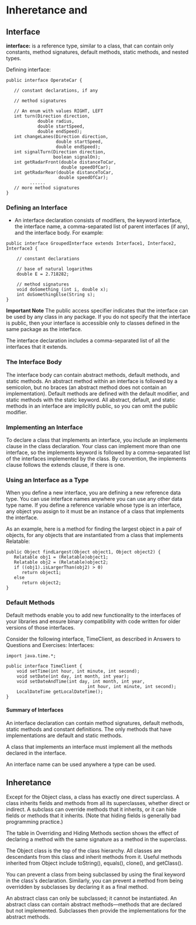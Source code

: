 # Inheretance and 

## Interface

**interface:** is a reference type, similar to a class, that can contain only constants, method signatures, default methods, static methods, and nested types.

Defining interface:
```
public interface OperateCar {

   // constant declarations, if any

   // method signatures
   
   // An enum with values RIGHT, LEFT
   int turn(Direction direction,
            double radius,
            double startSpeed,
            double endSpeed);
   int changeLanes(Direction direction,
                   double startSpeed,
                   double endSpeed);
   int signalTurn(Direction direction,
                  boolean signalOn);
   int getRadarFront(double distanceToCar,
                     double speedOfCar);
   int getRadarRear(double distanceToCar,
                    double speedOfCar);
         ......
   // more method signatures
}
```

### Defining an Interface

- An interface declaration consists of modifiers, the keyword interface, the interface name, a comma-separated list of parent interfaces (if any), and the interface body. For example:

```
public interface GroupedInterface extends Interface1, Interface2, Interface3 {

    // constant declarations
    
    // base of natural logarithms
    double E = 2.718282;
 
    // method signatures
    void doSomething (int i, double x);
    int doSomethingElse(String s);
}
```
**Important Note**
The public access specifier indicates that the interface can be used by any class in any package. If you do not specify that the interface is public, then your interface is accessible only to classes defined in the same package as the interface.

The interface declaration includes a comma-separated list of all the interfaces that it extends.

### The Interface Body

The interface body can contain abstract methods, default methods, and static methods. An abstract method within an interface is followed by a semicolon, but no braces (an abstract method does not contain an implementation). Default methods are defined with the default modifier, and static methods with the static keyword. All abstract, default, and static methods in an interface are implicitly public, so you can omit the public modifier.

### Implementing an Interface

To declare a class that implements an interface, you include an implements clause in the class declaration. Your class can implement more than one interface, so the implements keyword is followed by a comma-separated list of the interfaces implemented by the class. By convention, the implements clause follows the extends clause, if there is one.

### Using an Interface as a Type

When you define a new interface, you are defining a new reference data type. You can use interface names anywhere you can use any other data type name. If you define a reference variable whose type is an interface, any object you assign to it must be an instance of a class that implements the interface.

As an example, here is a method for finding the largest object in a pair of objects, for any objects that are instantiated from a class that implements Relatable:

```
public Object findLargest(Object object1, Object object2) {
   Relatable obj1 = (Relatable)object1;
   Relatable obj2 = (Relatable)object2;
   if ((obj1).isLargerThan(obj2) > 0)
      return object1;
   else 
      return object2;
}
```
### Default Methods

Default methods enable you to add new functionality to the interfaces of your libraries and ensure binary compatibility with code written for older versions of those interfaces.

Consider the following interface, TimeClient, as described in Answers to Questions and Exercises: Interfaces:

```
import java.time.*; 
 
public interface TimeClient {
    void setTime(int hour, int minute, int second);
    void setDate(int day, int month, int year);
    void setDateAndTime(int day, int month, int year,
                               int hour, int minute, int second);
    LocalDateTime getLocalDateTime();
}
```

#### Summary of Interfaces
An interface declaration can contain method signatures, default methods, static methods and constant definitions. The only methods that have implementations are default and static methods.

A class that implements an interface must implement all the methods declared in the interface.

An interface name can be used anywhere a type can be used.

## Inheretance

Except for the Object class, a class has exactly one direct superclass. A class inherits fields and methods from all its superclasses, whether direct or indirect. A subclass can override methods that it inherits, or it can hide fields or methods that it inherits. (Note that hiding fields is generally bad programming practice.)

The table in Overriding and Hiding Methods section shows the effect of declaring a method with the same signature as a method in the superclass.

The Object class is the top of the class hierarchy. All classes are descendants from this class and inherit methods from it. Useful methods inherited from Object include toString(), equals(), clone(), and getClass().

You can prevent a class from being subclassed by using the final keyword in the class's declaration. Similarly, you can prevent a method from being overridden by subclasses by declaring it as a final method.

An abstract class can only be subclassed; it cannot be instantiated. An abstract class can contain abstract methods—methods that are declared but not implemented. Subclasses then provide the implementations for the abstract methods.
